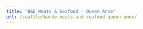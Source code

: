 ```yaml
---
title: "B&E Meats & Seafood - Queen Anne"
url: /seattle/bande-meats-and-seafood-queen-anne/
---
```

